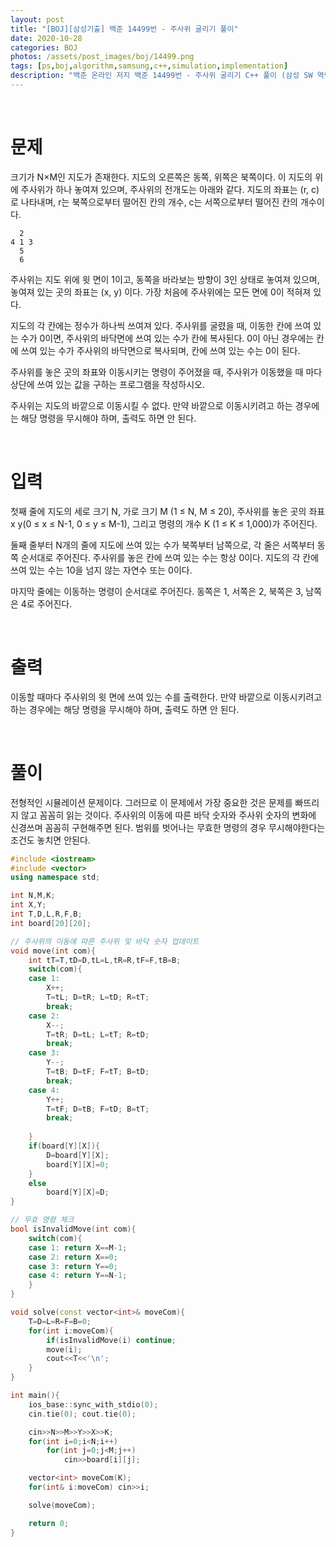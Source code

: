 ```yaml
---
layout: post
title: "[BOJ][삼성기출] 백준 14499번 - 주사위 굴리기 풀이"
date: 2020-10-28
categories: BOJ
photos: /assets/post_images/boj/14499.png
tags: [ps,boj,algorithm,samsung,c++,simulation,implementation]
description: "백준 온라인 저지 백준 14499번 - 주사위 굴리기 C++ 풀이 (삼성 SW 역량테스트 기출)"
---
```


<br>

# 문제

크기가 N×M인 지도가 존재한다. 지도의 오른쪽은 동쪽, 위쪽은 북쪽이다. 이 지도의 위에 주사위가 하나 놓여져 있으며, 주사위의 전개도는 아래와 같다. 지도의 좌표는 (r, c)로 나타내며, r는 북쪽으로부터 떨어진 칸의 개수, c는 서쪽으로부터 떨어진 칸의 개수이다. 

```
  2
4 1 3
  5
  6
```

주사위는 지도 위에 윗 면이 1이고, 동쪽을 바라보는 방향이 3인 상태로 놓여져 있으며, 놓여져 있는 곳의 좌표는 (x, y) 이다. 가장 처음에 주사위에는 모든 면에 0이 적혀져 있다.

지도의 각 칸에는 정수가 하나씩 쓰여져 있다. 주사위를 굴렸을 때, 이동한 칸에 쓰여 있는 수가 0이면, 주사위의 바닥면에 쓰여 있는 수가 칸에 복사된다. 0이 아닌 경우에는 칸에 쓰여 있는 수가 주사위의 바닥면으로 복사되며, 칸에 쓰여 있는 수는 0이 된다.

주사위를 놓은 곳의 좌표와 이동시키는 명령이 주어졌을 때, 주사위가 이동했을 때 마다 상단에 쓰여 있는 값을 구하는 프로그램을 작성하시오.

주사위는 지도의 바깥으로 이동시킬 수 없다. 만약 바깥으로 이동시키려고 하는 경우에는 해당 명령을 무시해야 하며, 출력도 하면 안 된다.

<br>

# 입력

첫째 줄에 지도의 세로 크기 N, 가로 크기 M (1 ≤ N, M ≤ 20), 주사위를 놓은 곳의 좌표 x y(0 ≤ x ≤ N-1, 0 ≤ y ≤ M-1), 그리고 명령의 개수 K (1 ≤ K ≤ 1,000)가 주어진다.

둘째 줄부터 N개의 줄에 지도에 쓰여 있는 수가 북쪽부터 남쪽으로, 각 줄은 서쪽부터 동쪽 순서대로 주어진다. 주사위를 놓은 칸에 쓰여 있는 수는 항상 0이다. 지도의 각 칸에 쓰여 있는 수는 10을 넘지 않는 자연수 또는 0이다.

마지막 줄에는 이동하는 명령이 순서대로 주어진다. 동쪽은 1, 서쪽은 2, 북쪽은 3, 남쪽은 4로 주어진다.

<br>

# 출력

이동할 때마다 주사위의 윗 면에 쓰여 있는 수를 출력한다. 만약 바깥으로 이동시키려고 하는 경우에는 해당 명령을 무시해야 하며, 출력도 하면 안 된다.

<br>

# 풀이

전형적인 시뮬레이션 문제이다. 그러므로 이 문제에서 가장 중요한 것은 문제를 빠뜨리지 않고 꼼꼼히 읽는 것이다. 주사위의 이동에 따른 바닥 숫자와 주사위 숫자의 변화에 신경쓰며 꼼꼼히 구현해주면 된다. 범위를 벗어나는 무효한 명령의 경우 무시해야한다는 조건도 놓치면 안된다.

```c++
#include <iostream>
#include <vector>
using namespace std;

int N,M,K;
int X,Y;
int T,D,L,R,F,B;
int board[20][20];

// 주사위의 이동에 따른 주사위 및 바닥 숫자 업데이트
void move(int com){
	int tT=T,tD=D,tL=L,tR=R,tF=F,tB=B;
	switch(com){
	case 1:
		X++;
		T=tL; D=tR; L=tD; R=tT;
		break;
	case 2:
		X--;
		T=tR; D=tL; L=tT; R=tD;
		break;
	case 3:
		Y--;
		T=tB; D=tF; F=tT; B=tD;
		break;
	case 4:
		Y++;
		T=tF; D=tB; F=tD; B=tT;
		break;
		
	}
	if(board[Y][X]){
		D=board[Y][X];
		board[Y][X]=0;
	}
	else
		board[Y][X]=D;
}

// 무효 명령 체크
bool isInvalidMove(int com){
	switch(com){
	case 1: return X==M-1;
	case 2: return X==0;
	case 3: return Y==0;
	case 4: return Y==N-1;
	}
}

void solve(const vector<int>& moveCom){
	T=D=L=R=F=B=0;
	for(int i:moveCom){
		if(isInvalidMove(i) continue;
		move(i);
		cout<<T<<'\n';
	}
}

int main(){
	ios_base::sync_with_stdio(0);
	cin.tie(0); cout.tie(0);

	cin>>N>>M>>Y>>X>>K;
	for(int i=0;i<N;i++)
		for(int j=0;j<M;j++)
			cin>>board[i][j];

    vector<int> moveCom(K);
    for(int& i:moveCom) cin>>i;

	solve(moveCom);

	return 0;
}
```
